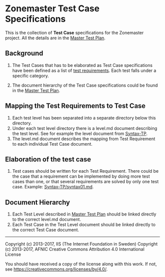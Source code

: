 # Zonemaster Test Case Specifications

This is the collection of **Test Case** specifications for the Zonemaster
project. All the details are in the [Master Test Plan](MasterTestPlan.md).


## Background

1. The Test Cases that has to be elaborated as Test Case specifications 
   have been defined as a list of 
   [test requirements](../../requirements/TestRequirements.md). 
   Each test falls under a specific category.

2. The document hierarchy of the Test Case specifications could be found in
   the [Master Test Plan](MasterTestPlan.md).

## Mapping the Test Requirements to Test Case

1. Each test level has been separated into a separate directory below
   this directory.
2. Under each test level directory there is a level.md document
   describing the test level. See for example the level document from
   [Syntax-TP](Syntax-TP/level.md).
3. The level.md document describes the mapping from Test Requirement
   to each individual Test Case document.

## Elaboration of the test case

1. Test cases should be written for each Test Requirement. There could
   be the case that a requirement can be implemented by doing more test
   cases than one, or that several requirements are solved by only one
   test case. Example: [Syntax-TP/syntax01.md](Syntax-TP/syntax01.md).

## Document Hierarchy

1. Each Test Level described in [Master Test Plan](MasterTestPlan.md)
   should be linked directly to the correct level.md document.
2. Each Test Case in the Test Level document should be linked directly
   to the correct Test Case document.

-------

Copyright (c) 2013-2017, IIS (The Internet Foundation in Sweden)
Copyright (c) 2013-2017, AFNIC
Creative Commons Attribution 4.0 International License

You should have received a copy of the license along with this
work.  If not, see <https://creativecommons.org/licenses/by/4.0/>.
